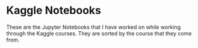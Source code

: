 # Kaggle Notebooks

These are the Jupyter Notebooks that I have worked on while working through the Kaggle courses. They are sorted by the course that they come from.

